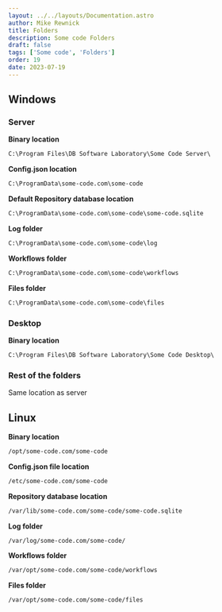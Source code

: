 ```yaml
---
layout: ../../layouts/Documentation.astro
author: Mike Rewnick
title: Folders
description: Some code Folders
draft: false
tags: ['Some code', 'Folders']
order: 19
date: 2023-07-19
---
```


## Windows

### Server

**Binary location**

```cmd
C:\Program Files\DB Software Laboratory\Some Code Server\
```

**Config.json location**

```cmd
C:\ProgramData\some-code.com\some-code
```

**Default Repository database location**

```cmd
C:\ProgramData\some-code.com\some-code\some-code.sqlite
```

**Log folder**

```cmd
C:\ProgramData\some-code.com\some-code\log
```

**Workflows folder**

```cmd
C:\ProgramData\some-code.com\some-code\workflows
```

**Files folder**

```cmd
C:\ProgramData\some-code.com\some-code\files
```

### Desktop

**Binary location**

```cmd
C:\Program Files\DB Software Laboratory\Some Code Desktop\
```

### Rest of the folders

Same location as server

## Linux

**Binary location**

```bash
/opt/some-code.com/some-code
```

**Config.json file location**

```bash
/etc/some-code.com/some-code
```

**Repository database location**

```bash
/var/lib/some-code.com/some-code/some-code.sqlite
```

**Log folder**

```bash
/var/log/some-code.com/some-code/
```

**Workflows folder**

```bash
/var/opt/some-code.com/some-code/workflows
```

**Files folder**

```bash
/var/opt/some-code.com/some-code/files
```
